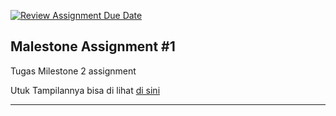 [![Review Assignment Due Date](https://classroom.github.com/assets/deadline-readme-button-24ddc0f5d75046c5622901739e7c5dd533143b0c8e959d652212380cedb1ea36.svg)](https://classroom.github.com/a/KmofddUl)

##  Malestone Assignment #1

Tugas Milestone 2 assignment 

Utuk Tampilannya bisa di lihat [di sini](https://shimmering-faun-44a52d.netlify.app/)

---
